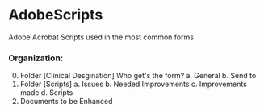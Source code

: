 # AdobeScripts
 Adobe Acrobat Scripts used in the most common forms
### Organization:
0. Folder [Clinical Desgination] Who get's the form?
    a. General
    b. Send to
1. Folder [Scripts]
    a. Issues
    b. Needed Improvements
    c. Improvements made
    d. Scripts
2. Documents to be Enhanced